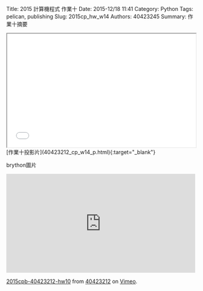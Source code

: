 Title: 2015 計算機程式 作業十
Date: 2015-12/18 11:41
Category: Python
Tags: pelican, publishing
Slug: 2015cp_hw_w14
Authors: 40423245
Summary: 作業十摘要
<iframe src="40423212_cp_w14_p.html" width="500" height="300"></iframe>
[作業十投影片](40423212_cp_w14_p.html){:target="_blank"}



brython圖片
<!-- 導入 brython.js -->

<script type="text/javascript" src="./../../js/Brython3.2.3-20151122-082712/brython.js"></script>

<!-- 啟動 brython() -->

<script>
window.onload=function(){
brython(1);
}
</script>

<!-- 以下利用 Brython 程式執行繪圖 -->

<canvas id="plotarea" width="300" height="200"></canvas>

<script type="text/python3">
# 導入 doc
from browser import document as doc
from browser import console
import math

# 準備繪圖畫布
canvas = doc["plotarea"]
ctx = canvas.getContext("2d")

# 開始畫直線
ctx.beginPath()
ctx.lineWidth = 5
ctx.moveTo(0, 0)
ctx.lineTo(100, 100)
ctx.strokeStyle = "#FF0000"
ctx.stroke()

ctx.beginPath()
ctx.lineWidth = 1
ctx.moveTo(100, 0)
ctx.lineTo(0, 100)
ctx.strokeStyle = "#0000ff"
ctx.stroke()

x = 100
y = 100

# 利用 browser 模組中的 console.log 將資料列印在 console 區, 可以用來確認程式中各變數的值, 用法等同 print
console.log("x 值為"+str(x)+", y 值為"+str(y))
</script>


<iframe src="https://player.vimeo.com/video/149506927" width="500" height="261" frameborder="0" webkitallowfullscreen mozallowfullscreen allowfullscreen></iframe> <p><a href="https://vimeo.com/149506927">2015cpb-40423212-hw10</a> from <a href="https://vimeo.com/user45523667">40423212</a> on <a href="https://vimeo.com">Vimeo</a>.</p>